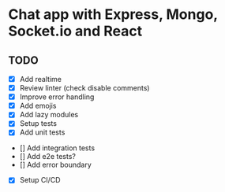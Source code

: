 # Chat app with Express, Mongo, Socket.io and React

## TODO

- [x] Add realtime
- [x] Review linter (check disable comments)
- [x] Improve error handling
- [x] Add emojis
- [x] Add lazy modules
- [x] Setup tests
- [x] Add unit tests
- [] Add integration tests
- [] Add e2e tests?
- [] Add error boundary
- [x] Setup CI/CD
